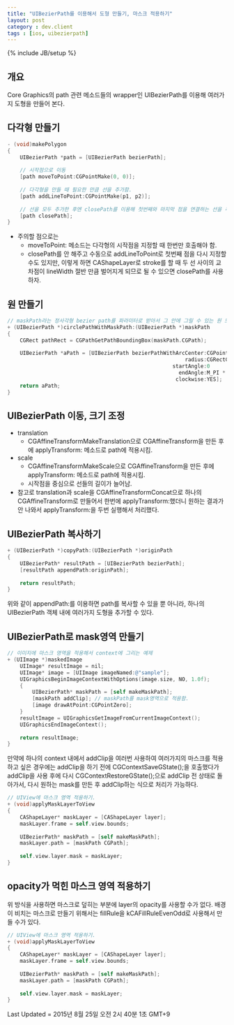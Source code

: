 ```yaml
---
title: "UIBezierPath를 이용해서 도형 만들기, 마스크 적용하기"
layout: post
category : dev.client
tags : [ios, uibezierpath]
---
```

{% include JB/setup %}

개요
----
Core Graphics의 path 관련 메소드들의 wrapper인 UIBezierPath를 이용해 여러가지 도형을 만들어 본다.

다각형 만들기
----------

```objectivec
- (void)makePolygon
{
	UIBezierPath *path = [UIBezierPath bezierPath];
	
	// 시작점으로 이동
	[path moveToPoint:CGPointMake(0, 0)];
	
	// 다각형을 만들 때 필요한 만큼 선을 추가함.
	[path addLineToPoint:CGPointMake(p1, p2)];
	
	// 선을 모두 추가한 후엔 closePath를 이용해 첫번째와 마지막 점을 연결하는 선을 추가해서 마무리함.
	[path closePath];
}
```

- 주의할 점으로는
	- moveToPoint: 메소드는 다각형의 시작점을 지정할 때 한번만 호출해야 함.
	- closePath를 안 해주고 수동으로 addLineToPoint로 첫번째 점을 다시 지정할 수도 있지만, 이렇게 하면 CAShapeLayer로 stroke를 할 때 두 선 사이의 교차점이 lineWidth 절반 만큼 벌어지게 되므로 될 수 있으면 closePath를 사용하자.
	
원 만들기
-------

```objectivec
// maskPath라는 정사각형 bezier path를 파라미터로 받아서 그 안에 그릴 수 있는 원 모양의 path를 만들어 내는 예제
+ (UIBezierPath *)circlePathWithMaskPath:(UIBezierPath *)maskPath
{
    CGRect pathRect = CGPathGetPathBoundingBox(maskPath.CGPath);
    
    UIBezierPath *aPath = [UIBezierPath bezierPathWithArcCenter:CGPointMake(CGRectGetMidX(pathRect), CGRectGetMidY(pathRect))
                                                         radius:CGRectGetWidth(pathRect) / 2.f
                                                     startAngle:0
                                                       endAngle:M_PI * 2
                                                      clockwise:YES];
    return aPath;
}
```

UIBezierPath 이동, 크기 조정
-------------------------
- translation
	- CGAffineTransformMakeTranslation으로 CGAffineTransform을 만든 후에 applyTransform: 메소드로 path에 적용시킴.
- scale
	- CGAffineTransformMakeScale으로 CGAffineTransform을 만든 후에 applyTransform: 메소드로 path에 적용시킴.
	- 시작점을 중심으로 선들의 길이가 늘어남.
- 참고로 translation과 scale을 CGAffineTransformConcat으로 하나의 CGAffineTransform로 만들어서 한번에 applyTransform:했더니 원하는 결과가 안 나와서 applyTransform:을 두번 실행해서 처리했다.

UIBezierPath 복사하기
-------------------

```objectivec
+ (UIBezierPath *)copyPath:(UIBezierPath *)originPath
{
	UIBezierPath* resultPath = [UIBezierPath bezierPath];
	[resultPath appendPath:originPath];
	
	return resultPath;
}
```
위와 같이 appendPath:를 이용하면 path를 복사할 수 있을 뿐 아니라, 하나의 UIBezierPath 객체 내에 여러가지 도형을 추가할 수 있다.

UIBezierPath로 mask영역 만들기
---------------------------

```objectivec
// 이미지에 마스크 영역을 적용해서 context에 그리는 예제
+ (UIImage *)maskedImage
	UIImage* resultImage = nil;
	UIImage* image = [UIImage imageNamed:@"sample"];
	UIGraphicsBeginImageContextWithOptions(image.size, NO, 1.0f);
	{
		UIBezierPath* maskPath = [self makeMaskPath];
		[maskPath addClip]; // maskPath를 mask영역으로 적용함.
		[image drawAtPoint:CGPointZero];
	}
	resultImage = UIGraphicsGetImageFromCurrentImageContext();
	UIGraphicsEndImageContext();
	
	return resultImage;
}
```
만약에 하나의 context 내에서 addClip을 여러번 사용하여 여러가지의 마스크를 적용하고 싶은 경우에는 
addClip을 하기 전에 CGContextSaveGState();을 호출했다가 addClip을 사용 후에 다시 CGContextRestoreGState();으로 addClip 전 상태로 돌아가서, 다시 원하는 mask를 만든 후 addClip하는 식으로 처리가 가능하다.


```objectivec
// UIView에 마스크 영역 적용하기.
+ (void)applyMaskLayerToView
{
    CAShapeLayer* maskLayer = [CAShapeLayer layer];
    maskLayer.frame = self.view.bounds;
	
	UIBezierPath* maskPath = [self makeMaskPath];
	maskLayer.path = [maskPath CGPath];
	
	self.view.layer.mask = maskLayer;
}
```

opacity가 먹힌 마스크 영역 적용하기
-----------------------------

위 방식을 사용하면 마스크로 덮히는 부분에 layer의 opacity를 사용할 수가 없다.
배경이 비치는 마스크로 만들기 위해서는 fillRule을 kCAFillRuleEvenOdd로 사용해서 만들 수가 있다.

```objectivec
// UIView에 마스크 영역 적용하기.
+ (void)applyMaskLayerToView
{
    CAShapeLayer* maskLayer = [CAShapeLayer layer];
    maskLayer.frame = self.view.bounds;
	
	UIBezierPath* maskPath = [self makeMaskPath];
	maskLayer.path = [maskPath CGPath];
	
	self.view.layer.mask = maskLayer;
}
```



Last Updated = 2015년 8월 25일 오전 2시 40분 1초 GMT+9